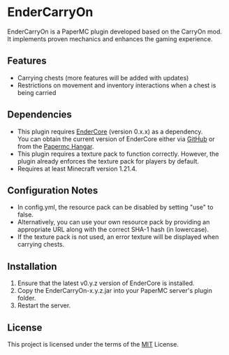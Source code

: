 # EnderCarryOn

EnderCarryOn is a PaperMC plugin developed based on the CarryOn mod. It implements proven mechanics and enhances the gaming experience.

## Features

- Carrying chests (more features will be added with updates)
- Restrictions on movement and inventory interactions when a chest is being carried

## Dependencies

- This plugin requires [EnderCore](https://github.com/Endkind/EnderCore/releases/) (version 0.x.x) as a dependency.  
  You can obtain the current version of EnderCore either via [GitHub](https://github.com/Endkind/EnderCore/releases/) or from the [Papermc Hangar](https://hangar.papermc.io/Endkind_Ender/EnderCore/versions).
- This plugin requires a texture pack to function correctly. However, the plugin already enforces the texture pack for players by default.
- Requires at least Minecraft version 1.21.4.

## Configuration Notes

- In config.yml, the resource pack can be disabled by setting "use" to false.
- Alternatively, you can use your own resource pack by providing an appropriate URL along with the correct SHA-1 hash (in lowercase).
- If the texture pack is not used, an error texture will be displayed when carrying chests.

## Installation

1. Ensure that the latest v0.y.z version of EnderCore is installed.
2. Copy the EnderCarryOn-x.y.z.jar into your PaperMC server's plugin folder.
3. Restart the server.

## License

This project is licensed under the terms of the [MIT](https://github.com/Endkind/EnderCarryOn/blob/main/LICENSE) License.
